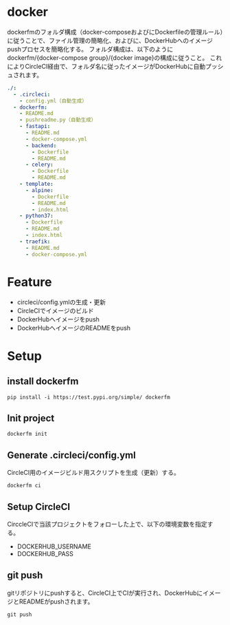 # docker
dockerfmのフォルダ構成（docker-composeおよびにDockerfileの管理ルール）に従うことで、ファイル管理の簡略化、およびに、DockerHubへのイメージpushプロセスを簡略化する。
フォルダ構成は、以下のようにdockerfm/{docker-compose group}/{docker image}の構成に従うこと。
これによりCircleCI経由で、フォルダ名に従ったイメージがDockerHubに自動プッシュされます。
``` yml
./:
  - .circleci:
    - config.yml（自動生成）
  - dockerfm:
    - README.md
    - pushreadme.py（自動生成）
    - fastapi:
      - README.md
      - docker-compose.yml
      - backend:
        - Dockerfile
        - README.md
      - celery:
        - Dockerfile
        - README.md
    - template:
      - alpine:
        - Dockerfile
        - README.md
        - index.html
    - python37:
      - Dockerfile
      - README.md
      - index.html
    - traefik:
      - README.md
      - docker-compose.yml
```

# Feature
- circleci/config.ymlの生成・更新
- CircleCIでイメージのビルド
- DockerHubへイメージをpush
- DockerHubへイメージのREADMEをpush


# Setup

## install dockerfm
```
pip install -i https://test.pypi.org/simple/ dockerfm
```

## Init project
```
dockerfm init
```

## Generate .circleci/config.yml
CircleCI用のイメージビルド用スクリプトを生成（更新）する。
```
dockerfm ci
```

## Setup CircleCI
CirccleCIで当該プロジェクトをフォローした上で、以下の環境変数を指定する。
- DOCKERHUB_USERNAME
- DOCKERHUB_PASS

## git push
gitリポジトリにpushすると、CircleCI上でCIが実行され、DockerHubにイメージとREADMEがpushされます。

```
git push
```
